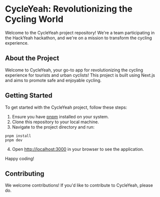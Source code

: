 # CycleYeah: Revolutionizing the Cycling World

Welcome to the CycleYeah project repository! We're a team participating in the HackYeah hackathon, and we're on a mission to transform the cycling experience.

## About the Project

Welcome to CycleYeah, your go-to app for revolutionizing the cycling experience for tourists and urban cyclists! This project is built using Next.js and aims to promote safe and enjoyable cycling.

## Getting Started

To get started with the CycleYeah project, follow these steps:

1. Ensure you have [pnpm](https://pnpm.io/) installed on your system.
2. Clone this repository to your local machine.
3. Navigate to the project directory and run:

```
pnpm install
pnpm dev
```

4. Open [http://localhost:3000](http://localhost:3000) in your browser to see the application.

Happy coding!

## Contributing

We welcome contributions! If you'd like to contribute to CycleYeah, please do.
